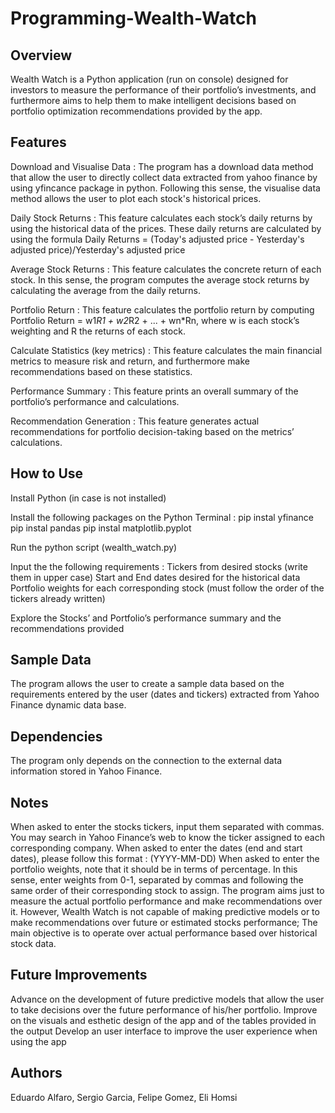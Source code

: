 # Programming-Wealth-Watch
## Overview 

Wealth Watch is a Python application (run on console) designed for investors to measure the performance of their portfolio’s investments, and furthermore aims to help them to make intelligent decisions based on portfolio optimization recommendations provided by the app. 

## Features 

Download and Visualise Data : The program has a download data method that allow the user to directly collect data extracted from yahoo finance by using yfincance package in python. Following this sense, the visualise data method allows the user to plot each stock's historical prices.

Daily Stock Returns : This feature calculates each stock’s daily returns by using the historical data of the prices. These daily returns are calculated by using the formula Daily Returns = (Today's adjusted price - Yesterday's adjusted price)/Yesterday's adjusted price

Average Stock Returns : This feature calculates the concrete return of each stock. In this sense, the program computes the average stock returns by calculating the average from the daily returns. 

Portfolio Return : This feature calculates the portfolio return by computing Portfolio Return = w1*R1 + w2*R2 + ... + wn*Rn, where w is each stock’s weighting and R the returns of each stock.

Calculate Statistics (key metrics) : This feature calculates the main financial metrics to measure risk and return, and furthermore make recommendations based on these statistics. 

Performance Summary : This feature prints an overall summary of the portfolio’s performance and calculations.

Recommendation Generation : This feature generates actual recommendations for portfolio decision-taking based on the metrics’ calculations.


## How to Use
Install Python (in case is not installed)

Install the following packages on the Python Terminal : 
pip instal yfinance
pip instal pandas
pip instal matplotlib.pyplot

Run the python script (wealth_watch.py)

Input the the following requirements : 
Tickers from desired stocks (write them in upper case)
Start and End dates desired for the historical data
Portfolio weights for each corresponding stock (must follow the order of the tickers already written)

Explore the Stocks’ and Portfolio’s performance summary and the recommendations provided




## Sample Data
The program allows the user to create a sample data based on the requirements entered by the user (dates and tickers) extracted from Yahoo Finance dynamic data base.


## Dependencies 
The program only depends on the connection to the external data information stored in Yahoo Finance. 


## Notes
When asked to enter the stocks tickers, input them separated with commas. You may search in Yahoo Finance’s web to know the ticker assigned to each corresponding company. 
When asked to enter the dates (end and start dates), please follow this format : (YYYY-MM-DD)
When asked to enter the portfolio weights, note that it should be in terms of percentage. In this sense, enter weights from 0-1, separated by commas and following the same order of their corresponding stock to assign.
The program aims just to measure the actual portfolio performance and make recommendations over it. However, Wealth Watch is not capable of making predictive models or to make recommendations over future or estimated stocks performance; The main objective is to operate over actual performance based over historical stock data. 


## Future Improvements 
Advance on the development of future predictive models that allow the user to take decisions over the future performance of his/her portfolio.
Improve on the visuals and esthetic design of the app and of the tables provided in the output
Develop an user interface to improve the user experience when using the app


## Authors 
Eduardo Alfaro, Sergio Garcia, Felipe Gomez, Eli Homsi
